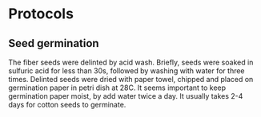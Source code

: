 # Protocols

## Seed germination
The fiber seeds were delinted by acid wash. Briefly, seeds were soaked in sulfuric acid for less than 30s, followed by washing with water for three times. Delinted seeds were dried with paper towel, chipped and placed on germination paper in petri dish at 28C. It seems important to keep germination paper moist, by add water twice a day. It usually takes 2-4 days for cotton seeds to germinate.
